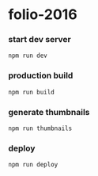 # folio-2016

### start dev server

```
npm run dev
```

### production build

```
npm run build
```

### generate thumbnails

```
npm run thumbnails
```

### deploy

```
npm run deploy
```
